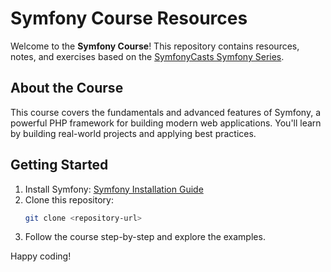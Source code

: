 # Symfony Course Resources

Welcome to the **Symfony Course**! This repository contains resources, notes, and exercises based on the [SymfonyCasts Symfony Series](https://symfonycasts.com/screencast/symfony).

## About the Course
This course covers the fundamentals and advanced features of Symfony, a powerful PHP framework for building modern web applications. You'll learn by building real-world projects and applying best practices.

## Getting Started
1. Install Symfony: [Symfony Installation Guide](https://symfony.com/download)
2. Clone this repository:
   ```bash
   git clone <repository-url>
   ```
3. Follow the course step-by-step and explore the examples.

Happy coding!